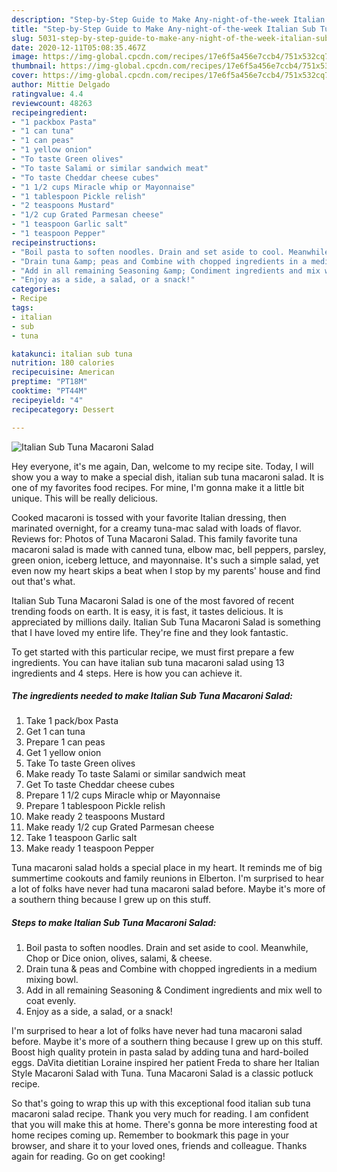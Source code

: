 ```yaml
---
description: "Step-by-Step Guide to Make Any-night-of-the-week Italian Sub Tuna Macaroni Salad"
title: "Step-by-Step Guide to Make Any-night-of-the-week Italian Sub Tuna Macaroni Salad"
slug: 5031-step-by-step-guide-to-make-any-night-of-the-week-italian-sub-tuna-macaroni-salad
date: 2020-12-11T05:08:35.467Z
image: https://img-global.cpcdn.com/recipes/17e6f5a456e7ccb4/751x532cq70/italian-sub-tuna-macaroni-salad-recipe-main-photo.jpg
thumbnail: https://img-global.cpcdn.com/recipes/17e6f5a456e7ccb4/751x532cq70/italian-sub-tuna-macaroni-salad-recipe-main-photo.jpg
cover: https://img-global.cpcdn.com/recipes/17e6f5a456e7ccb4/751x532cq70/italian-sub-tuna-macaroni-salad-recipe-main-photo.jpg
author: Mittie Delgado
ratingvalue: 4.4
reviewcount: 48263
recipeingredient:
- "1 packbox Pasta"
- "1 can tuna"
- "1 can peas"
- "1 yellow onion"
- "To taste Green olives"
- "To taste Salami or similar sandwich meat"
- "To taste Cheddar cheese cubes"
- "1 1/2 cups Miracle whip or Mayonnaise"
- "1 tablespoon Pickle relish"
- "2 teaspoons Mustard"
- "1/2 cup Grated Parmesan cheese"
- "1 teaspoon Garlic salt"
- "1 teaspoon Pepper"
recipeinstructions:
- "Boil pasta to soften noodles. Drain and set aside to cool. Meanwhile, Chop or Dice onion, olives, salami, &amp; cheese."
- "Drain tuna &amp; peas and Combine with chopped ingredients in a medium mixing bowl."
- "Add in all remaining Seasoning &amp; Condiment ingredients and mix well to coat evenly."
- "Enjoy as a side, a salad, or a snack!"
categories:
- Recipe
tags:
- italian
- sub
- tuna

katakunci: italian sub tuna 
nutrition: 180 calories
recipecuisine: American
preptime: "PT18M"
cooktime: "PT44M"
recipeyield: "4"
recipecategory: Dessert

---
```



![Italian Sub Tuna Macaroni Salad](https://img-global.cpcdn.com/recipes/17e6f5a456e7ccb4/751x532cq70/italian-sub-tuna-macaroni-salad-recipe-main-photo.jpg)

Hey everyone, it's me again, Dan, welcome to my recipe site. Today, I will show you a way to make a special dish, italian sub tuna macaroni salad. It is one of my favorites food recipes. For mine, I'm gonna make it a little bit unique. This will be really delicious.

Cooked macaroni is tossed with your favorite Italian dressing, then marinated overnight, for a creamy tuna-mac salad with loads of flavor. Reviews for: Photos of Tuna Macaroni Salad. This family favorite tuna macaroni salad is made with canned tuna, elbow mac, bell peppers, parsley, green onion, iceberg lettuce, and mayonnaise. It&#39;s such a simple salad, yet even now my heart skips a beat when I stop by my parents&#39; house and find out that&#39;s what.

Italian Sub Tuna Macaroni Salad is one of the most favored of recent trending foods on earth. It is easy, it is fast, it tastes delicious. It is appreciated by millions daily. Italian Sub Tuna Macaroni Salad is something that I have loved my entire life. They're fine and they look fantastic.


To get started with this particular recipe, we must first prepare a few ingredients. You can have italian sub tuna macaroni salad using 13 ingredients and 4 steps. Here is how you can achieve it.

<!--inarticleads1-->

##### The ingredients needed to make Italian Sub Tuna Macaroni Salad:

1. Take 1 pack/box Pasta
1. Get 1 can tuna
1. Prepare 1 can peas
1. Get 1 yellow onion
1. Take To taste Green olives
1. Make ready To taste Salami or similar sandwich meat
1. Get To taste Cheddar cheese cubes
1. Prepare 1 1/2 cups Miracle whip or Mayonnaise
1. Prepare 1 tablespoon Pickle relish
1. Make ready 2 teaspoons Mustard
1. Make ready 1/2 cup Grated Parmesan cheese
1. Take 1 teaspoon Garlic salt
1. Make ready 1 teaspoon Pepper


Tuna macaroni salad holds a special place in my heart. It reminds me of big summertime cookouts and family reunions in Elberton. I&#39;m surprised to hear a lot of folks have never had tuna macaroni salad before. Maybe it&#39;s more of a southern thing because I grew up on this stuff. 

<!--inarticleads2-->

##### Steps to make Italian Sub Tuna Macaroni Salad:

1. Boil pasta to soften noodles. Drain and set aside to cool. Meanwhile, Chop or Dice onion, olives, salami, &amp; cheese.
1. Drain tuna &amp; peas and Combine with chopped ingredients in a medium mixing bowl.
1. Add in all remaining Seasoning &amp; Condiment ingredients and mix well to coat evenly.
1. Enjoy as a side, a salad, or a snack!


I&#39;m surprised to hear a lot of folks have never had tuna macaroni salad before. Maybe it&#39;s more of a southern thing because I grew up on this stuff. Boost high quality protein in pasta salad by adding tuna and hard-boiled eggs. DaVita dietitian Loraine inspired her patient Freda to share her Italian Style Macaroni Salad with Tuna. Tuna Macaroni Salad is a classic potluck recipe. 

So that's going to wrap this up with this exceptional food italian sub tuna macaroni salad recipe. Thank you very much for reading. I am confident that you will make this at home. There's gonna be more interesting food at home recipes coming up. Remember to bookmark this page in your browser, and share it to your loved ones, friends and colleague. Thanks again for reading. Go on get cooking!
